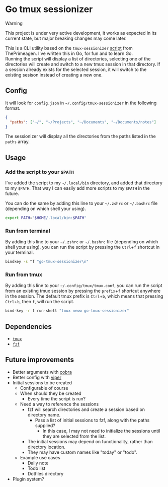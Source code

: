 # Go tmux sessionizer

> [!WARNING]
> This project is under very active development, it works as expected in its current state, but major breaking changes may come later.

This is a CLI utility based on the `tmux-sessionizer` [script](https://github.com/ThePrimeagen/.dotfiles/blob/master/bin/.local/scripts/tmux-sessionizer) from ThePrimeagen. I've written this in Go, for fun and to learn Go.\
Running the script will display a list of directories, selecting one of the directories will create and switch to a new tmux session in that directory.
If a session already exists for the selected session, it will switch to the existing sesison instead of creating a new one.

## Config

It will look for `config.json` in `~/.config/tmux-sessionizer` in the following format.

```json
{
  "paths": ["~/", "~/Projects", "~/Documents", "~/Documents/notes"]
}
```

The sessionizer will display all the directories from the paths listed in the `paths` array.

## Usage

### Add the script to your `$PATH`

I've added the script to my `~/.local/bin` directory, and added that directory to my `$PATH`. That way I can easily add more scripts to my `$PATH` in the future.

You can do the same by adding this line to your `~/.zshrc` or `~/.bashrc` file (depending on which shell your using).

```bash
export PATH="$HOME/.local/bin:$PATH"
```

### Run from terminal

By adding this line to your `~/.zshrc` or `~/.bashrc` file (depending on which shell your using), you can run the script by pressing the `Ctrl`+`f` shortcut in your terminal.

```bash
bindkey -s ^f "go-tmux-sessionizer\n"
```

### Run from tmux

By adding this line to your `~/.config/tmux/tmux.conf`, you can run the script from an existing tmux session by pressing the `prefix`+`f` shortcut anywhere in the session.
The default tmux prefix is `Ctrl`+`b`, which means that pressing `Ctrl`+`b`, then `f`, will run the script.

```bash
bind-key -r f run-shell "tmux neww go-tmux-sessionizer"
```

## Dependencies

- [`tmux`](https://github.com/tmux/tmux)
- [`fzf`](https://github.com/junegunn/fzf)

## Future improvements

- Better arguments with [cobra](https://github.com/spf13/cobra)
- Better config with [viper](https://github.com/spf13/viper)
- Initial sessions to be created
  - Configurable of course
  - When should they be created
    - Every time the script is run?
  - Need a way to reference the sessions
    - fzf will search directories and create a session based on directory name.
      - Pass a list of initial sessions to fzf, along with the paths supplied?
        - In this case, I may not need to initialize the sessions until they are selected from the list.
    - The initial sessions may depend on functionality, rather than directory location.
    - They may have custom names like "today" or "todo".
  - Example use cases
    - Daily note
    - Todo list
    - Dotfiles directory
- Plugin system?
